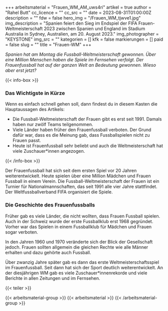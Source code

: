 +++
arbeitsmaterial = "Frauen_WM_AM_uws4ri"
artikel = true
author = "Rahel Butt"
cc_licence = ""
cc_src = ""
date = 2023-08-31T01:00:00Z
description = ""
fdw = false
hero_img = "/Frauen_WM_tjwve1.jpg"
img_description = "Spanien feiert den Sieg im Endspiel der FIFA Frauen-Weltmeisterschaft 2023 zwischen Spanien und England im Stadium Australia in Sydney, Australien, am 20. August 2023."
img_photographer = "KEYSTONE"
img_src = ""
kategorien = []
kfk = false
markierungen = []
paid = false
slug = ""
title = "Frauen-WM"
+++

_Spanien hat am Montag die Fussball-Weltmeisterschaft gewonnen. Über eine Million Menschen haben die Spiele im Fernsehen verfolgt. Der Frauenfussball hat auf der ganzen Welt an Bedeutung gewonnen. Wieso aber erst jetzt?_

{{< info-box >}} <h3>Das Wichtigste in Kürze</h3>

<p>Wenn es einfach schnell gehen soll, dann findest du in diesem Kasten die Hauptaussagen des Artikels:</p>

<ul>

<li>Die Fussball-Weltmeisterschaft der Frauen gibt es erst seit 1991. Damals haben nur zwölf Teams teilgenommen.</li>

<li>Viele Länder haben früher den Frauenfussball verboten. Der Grund dafür war, dass es die Meinung gab, dass Fussballspielen nicht zu Frauen passt.</li>

<li>Heute ist Frauenfussball sehr beliebt und auch die Weltmeisterschaft hat viele Zuschauer*innen angezogen.</li>

</ul> {{< /info-box >}}

Der Frauenfussball hat sich seit dem ersten Spiel vor 20 Jahren weiterentwickelt. Heute spielen über eine Million Mädchen und Frauen Fussball in einem Verein. Die Fussball-Weltmeisterschaft der Frauen ist ein Turnier für Nationalmannschaften, das seit 1991 alle vier Jahre stattfindet. Der Weltfussballverband FIFA organisiert die Spiele.

### Die Geschichte des Frauenfussballs

Früher gab es viele Länder, die nicht wollten, dass Frauen Fussball spielen. Auch in der Schweiz wurde der erste Fussballklub erst 1968 gegründet. Vorher war das Spielen in einem Fussballklub für Mädchen und Frauen sogar verboten.

In den Jahren 1960 und 1970 veränderte sich der Blick der Gesellschaft jedoch. Frauen sollten allgemein die gleichen Rechte wie alle Männer erhalten und dazu gehörte auch Fussball.

Über zwanzig Jahre später gab es dann das erste Weltmeisterschaftsspiel im Frauenfussball. Seit dann hat sich der Sport deutlich weiterentwickelt. An der diesjährigen WM gab es viele Zuschauer*innenrekorde und viele Berichte in allen Zeitungen und im Fernsehen.

{{< teiler >}}

{{< arbeitsmaterial-group >}}
{{< arbeitsmaterial >}}
{{< /arbeitsmaterial-group >}}
